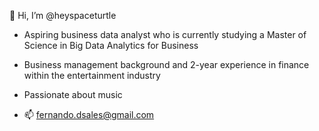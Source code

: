 👋 Hi, I’m @heyspaceturtle

- Aspiring business data analyst who is currently studying a Master of Science in Big Data Analytics for Business
  
- Business management background and 2-year experience in finance within the entertainment industry
  
- Passionate about music

- 📫 fernando.dsales@gmail.com

<!---
heyspaceturtle/heyspaceturtle is a ✨ special ✨ repository because its `README.md` (this file) appears on your GitHub profile.
You can click the Preview link to take a look at your changes.
--->
